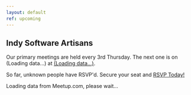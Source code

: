 ```yaml
---
layout: default
ref: upcoming
---
```


<h2 id="next_meetup_name">
  Indy Software Artisans
</h2>

<p>
  Our primary meetings are held every 3rd Thursday.
  The next one is on <span id="next_meetup_date">(Loading data...)</span> at
  <a href="#next_meetup_venue_map" id="next_meetup_address">(Loading data...)</a>.
</p>

<p>
  So far, <span id="next_meetup_rsvpcount">unknown</span> people have RSVP'd. Secure your
  seat and <a href="http://www.meetup.com/indysa/" id="next_meetup_event_url"> RSVP Today! </a>
</p>

<p id="next_meetup_description">
  Loading data from Meetup.com, please wait...
</p>

<a title="Click for Directions"><img src="/static/blank.gif" id="next_meetup_venue_map" alt="Map to Venue" style="display:none;"/></a>
